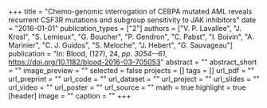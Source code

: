 +++
title = "Chemo-genomic interrogation of CEBPA mutated AML reveals recurrent CSF3R mutations and subgroup sensitivity to JAK inhibitors"
date = "2016-01-01"
publication_types = ["2"]
authors = ["V. P. Lavallee", "J. Krosl", "S. Lemieux", "G. Boucher", "P. Gendron", "C. Pabst", "I. Boivin", "A. Marinier", "C. J. Guidos", "S. Meloche", "J. Hebert", "G. Sauvageau"]
publication = "In: Blood, (127), 24, _pp. 3054--61_, https://doi.org/10.1182/blood-2016-03-705053"
abstract = ""
abstract_short = ""
image_preview = ""
selected = false
projects = []
tags = []
url_pdf = ""
url_preprint = ""
url_code = ""
url_dataset = ""
url_project = ""
url_slides = ""
url_video = ""
url_poster = ""
url_source = ""
math = true
highlight = true
[header]
image = ""
caption = ""
+++
